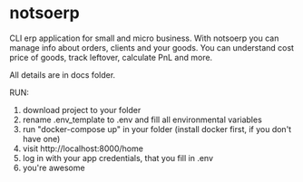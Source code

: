 # notsoerp

CLI erp application for small and micro business.
With notsoerp you can manage info about orders, clients and your goods.
You can understand cost price of goods, track leftover, calculate PnL and more.

All details are in docs folder.

RUN:

1. download project to your folder
2. rename .env_template to .env and fill all environmental variables
3. run "docker-compose up" in your folder (install docker first, if you don't have one)
4. visit http://localhost:8000/home
5. log in with your app credentials, that you fill in .env
6. you're awesome
